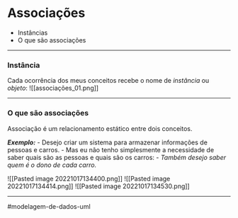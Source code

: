 # Associações
 - Instâncias
 - O que são associações
 ---
### Instância
Cada ocorrência dos meus conceitos recebe o nome de *instância* ou *objeto*:
![[associações_01.png]]

---
### O que são associações
Associação é um relacionamento estático entre dois conceitos.

***Exemplo:***
	- Desejo criar um sistema para armazenar informações de pessoas e carros.
	- Mas eu não tenho simplesmente a necessidade de saber quais são as pessoas e quais são os carros:
	- *Também desejo saber quem é o dono de cada carro.*

![[Pasted image 20221017134400.png]]
![[Pasted image 20221017134414.png]]
![[Pasted image 20221017134530.png]]

---
#modelagem-de-dados-uml 
